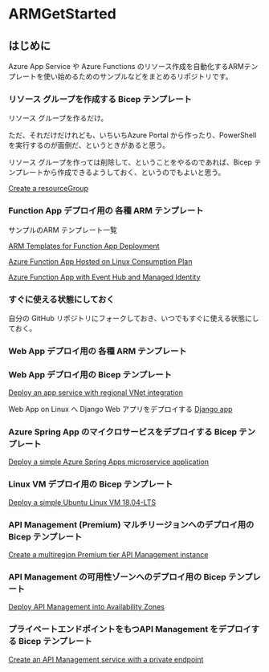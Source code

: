 # ARMGetStarted

## はじめに
Azure App Service や Azure Functions のリソース作成を自動化するARMテンプレートを使い始めるためのサンプルなどをまとめるリポジトリです。

### リソース グループを作成する Bicep テンプレート
リソース グループを作るだけ。

ただ、それだけだけれども、いちいちAzure Portal から作ったり、PowerShell を実行するのが面倒だ、というときがあると思う。

リソース グループを作っては削除して、ということをやるのであれば、Bicep テンプレートから作成できるようしておく、というのでもよいと思う。

[Create a resourceGroup](https://github.com/azure/azure-quickstart-templates/tree/master/subscription-deployments/create-rg#create-a-resourcegroup)

### Function App デプロイ用の 各種 ARM テンプレート

サンプルのARM テンプレート一覧

[ARM Templates for Function App Deployment](https://learn.microsoft.com/ja-jp/samples/azure-samples/function-app-arm-templates/arm-templates-for-function-app-deployment/?ns-enrollment-type=Collection&ns-enrollment-id=5myt1yx0wp7wz)

[Azure Function App Hosted on Linux Consumption Plan](https://github.com/azure-samples/function-app-arm-templates/tree/main/function-app-linux-consumption#azure-function-app-hosted-on-linux-consumption-plan)

[Azure Function App with Event Hub and Managed Identity](https://github.com/azure/azure-quickstart-templates/tree/master/quickstarts/microsoft.web/function-app-event-hub-managed-identity#azure-function-app-with-event-hub-and-managed-identity)

### すぐに使える状態にしておく

自分の GitHub リポジトリにフォークしておき、いつでもすぐに使える状態にしておく。

### Web App デプロイ用の 各種 ARM テンプレート

### Web App デプロイ用の Bicep テンプレート

[Deploy an app service with regional VNet integration](https://github.com/azure/azure-quickstart-templates/tree/master/quickstarts/microsoft.web/app-service-regional-vnet-integration#deploy-an-app-service-with-regional-vnet-integration)

Web App on Linux へ Django Web アプリをデプロイする
[Django app](https://github.com/azure/azure-quickstart-templates/tree/master/quickstarts/microsoft.web/webapp-linux-django#django-app)

### Azure Spring App のマイクロサービスをデプロイする Bicep テンプレート

[Deploy a simple Azure Spring Apps microservice application](https://github.com/azure/azure-quickstart-templates/tree/master/quickstarts/microsoft.appplatform/microservice-apps-enterprise-plan#deploy-a-simple-azure-spring-apps-microservice-application)


### Linux VM デプロイ用の Bicep テンプレート

[Deploy a simple Ubuntu Linux VM 18.04-LTS](https://github.com/azure/azure-quickstart-templates/tree/master/quickstarts/microsoft.compute/vm-simple-linux#deploy-a-simple-ubuntu-linux-vm-1804-lts)


### API Management (Premium) マルチリージョンへのデプロイ用の Bicep テンプレート

[Create a multiregion Premium tier API Management instance](https://github.com/azure/azure-quickstart-templates/tree/master/quickstarts/microsoft.apimanagement/api-management-create-with-multiregion#create-a-multiregion-premium-tier-api-management-instance)

### API Management の可用性ゾーンへのデプロイ用の Bicep テンプレート

[Deploy API Management into Availability Zones](https://github.com/azure/azure-quickstart-templates/tree/master/quickstarts/microsoft.apimanagement/api-management-simple-zones#deploy-api-management-into-availability-zones)

### プライベートエンドポイントをもつAPI Management をデプロイする Bicep テンプレート

[Create an API Management service with a private endpoint](https://github.com/azure/azure-quickstart-templates/tree/master/quickstarts/microsoft.apimanagement/api-management-private-endpoint#create-an-api-management-service-with-a-private-endpoint)
